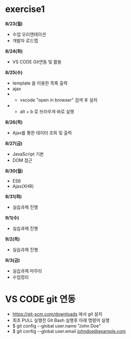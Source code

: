 # exercise1

**8/23(월)**
- 수업 오리엔테이션
- 개발자 로드맵

**8/24(화)**
- VS CODE Git연동 및 활용

**8/25(수)**
- template 을 이용한 목록 출력
- ajax
- - vscode "open in browser" 검색 후 설치
- - alt + b 로 브라우져 바로 실행

**8/26(목)**
- Ajax를 통한 데이터 조회 및 출력

**8/27(금)**
- JavaScript 기본
- DOM 접근

**8/30(월)**
- ES6
- Ajax(XHR)

**8/31(화)**
- 실습과제 진행

**9/1(수)**
- 실습과제 진행

**9/2(목)**
- 실습과제 진행

**9/3(금)**
- 실습과제 마무리
- 수업정리


# VS CODE git 연동
- https://git-scm.com/downloads 에서 git 설치
- 최초 PULL 실행전 Git Bash 실행후 아래 명령어 실행
- $ git config --global user.name "John Doe"
- $ git config --global user.email johndoe@example.com



